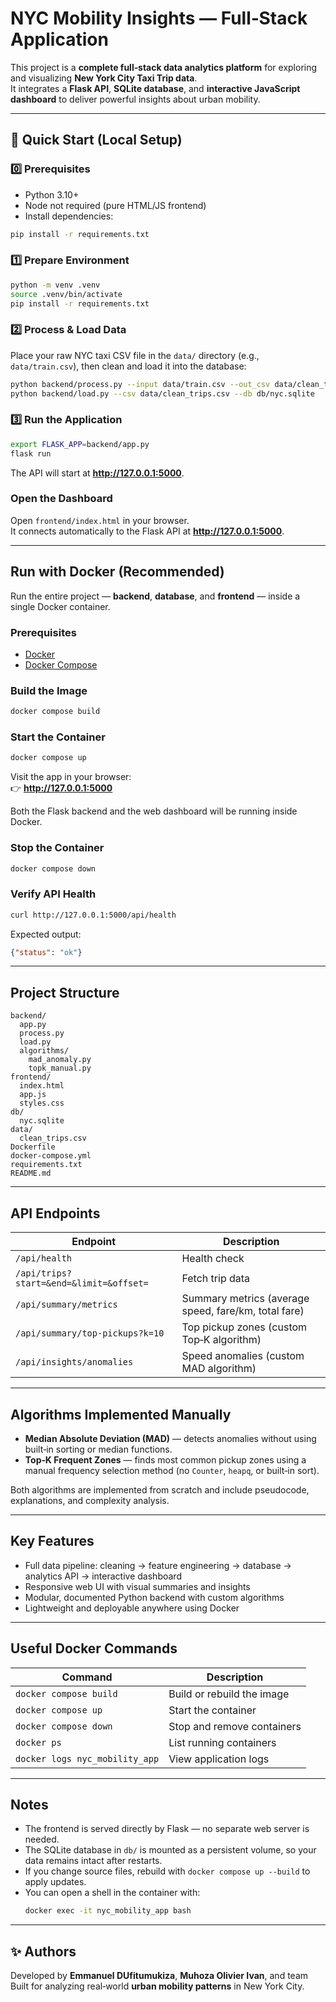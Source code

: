 # NYC Mobility Insights — Full‑Stack Application

This project is a **complete full‑stack data analytics platform** for exploring and visualizing **New York City Taxi Trip data**.  
It integrates a **Flask API**, **SQLite database**, and **interactive JavaScript dashboard** to deliver powerful insights about urban mobility.

---

## 🚀 Quick Start (Local Setup)

### 0️⃣ Prerequisites
- Python 3.10+
- Node not required (pure HTML/JS frontend)
- Install dependencies:
```bash
pip install -r requirements.txt
```

### 1️⃣ Prepare Environment
```bash
python -m venv .venv
source .venv/bin/activate 
pip install -r requirements.txt
```

### 2️⃣ Process & Load Data
Place your raw NYC taxi CSV file in the `data/` directory (e.g., `data/train.csv`), then clean and load it into the database:

```bash
python backend/process.py --input data/train.csv --out_csv data/clean_trips.csv --log data/clean_log.json
python backend/load.py --csv data/clean_trips.csv --db db/nyc.sqlite
```

### 3️⃣ Run the Application
```bash
export FLASK_APP=backend/app.py
flask run
```
The API will start at **http://127.0.0.1:5000**.

### Open the Dashboard
Open `frontend/index.html` in your browser.  
It connects automatically to the Flask API at **http://127.0.0.1:5000**.

---

## Run with Docker (Recommended)

Run the entire project — **backend**, **database**, and **frontend** — inside a single Docker container.

### Prerequisites
- [Docker](https://www.docker.com/get-started)
- [Docker Compose](https://docs.docker.com/compose/install/)

### Build the Image
```bash
docker compose build
```

### Start the Container
```bash
docker compose up
```

Visit the app in your browser:  
👉 **http://127.0.0.1:5000**

 Both the Flask backend and the web dashboard will be running inside Docker.

### Stop the Container
```bash
docker compose down
```

### Verify API Health
```bash
curl http://127.0.0.1:5000/api/health
```
Expected output:
```json
{"status": "ok"}
```

---

## Project Structure

```
backend/
  app.py
  process.py
  load.py
  algorithms/
    mad_anomaly.py
    topk_manual.py
frontend/
  index.html
  app.js
  styles.css
db/
  nyc.sqlite
data/
  clean_trips.csv
Dockerfile
docker-compose.yml
requirements.txt
README.md
```

---

## API Endpoints

| Endpoint | Description |
|-----------|--------------|
| `/api/health` | Health check |
| `/api/trips?start=&end=&limit=&offset=` | Fetch trip data |
| `/api/summary/metrics` | Summary metrics (average speed, fare/km, total fare) |
| `/api/summary/top-pickups?k=10` | Top pickup zones (custom Top‑K algorithm) |
| `/api/insights/anomalies` | Speed anomalies (custom MAD algorithm) |

---

## Algorithms Implemented Manually

- **Median Absolute Deviation (MAD)** — detects anomalies without using built‑in sorting or median functions.  
- **Top‑K Frequent Zones** — finds most common pickup zones using a manual frequency selection method (no `Counter`, `heapq`, or built‑in sort).

Both algorithms are implemented from scratch and include pseudocode, explanations, and complexity analysis.

---

## Key Features

- Full data pipeline: cleaning → feature engineering → database → analytics API → interactive dashboard  
- Responsive web UI with visual summaries and insights  
- Modular, documented Python backend with custom algorithms  
- Lightweight and deployable anywhere using Docker  

---

## Useful Docker Commands

| Command | Description |
|----------|-------------|
| `docker compose build` | Build or rebuild the image |
| `docker compose up` | Start the container |
| `docker compose down` | Stop and remove containers |
| `docker ps` | List running containers |
| `docker logs nyc_mobility_app` | View application logs |

---

## Notes

- The frontend is served directly by Flask — no separate web server is needed.  
- The SQLite database in `db/` is mounted as a persistent volume, so your data remains intact after restarts.  
- If you change source files, rebuild with `docker compose up --build` to apply updates.  
- You can open a shell in the container with:
  ```bash
  docker exec -it nyc_mobility_app bash
  ```

---

## ✨ Authors
Developed by **Emmanuel DUfitumukiza**, **Muhoza Olivier Ivan**, and team  
Built for analyzing real‑world **urban mobility patterns** in New York City.
